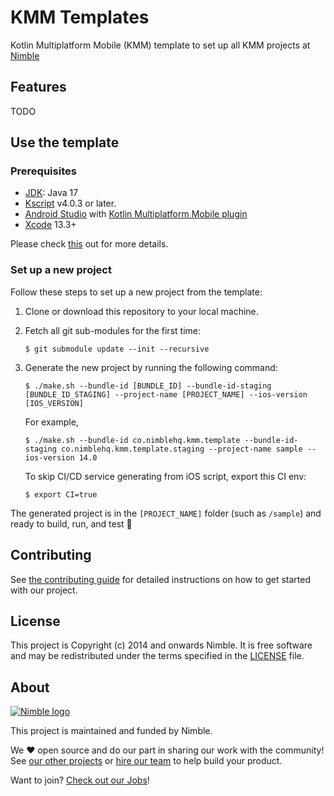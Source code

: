 # KMM Templates

Kotlin Multiplatform Mobile (KMM) template to set up all KMM projects at [Nimble](https://nimblehq.co/)

## Features

TODO

## Use the template

### Prerequisites

- [JDK](https://www.oracle.com/java/technologies/javase-downloads.html): Java 17
- [Kscript](https://github.com/holgerbrandl/kscript) v4.0.3 or later.
- [Android Studio](https://developer.android.com/studio) with [Kotlin Multiplatform Mobile plugin](https://kotlinlang.org/docs/multiplatform-mobile-plugin-releases.html)
- [Xcode](https://apps.apple.com/us/app/xcode/id497799835) 13.3+

Please check [this](https://kotlinlang.org/docs/multiplatform-mobile-setup.html#install-the-necessary-tools) out for more details.

### Set up a new project

Follow these steps to set up a new project from the template:

1. Clone or download this repository to your local machine.

2. Fetch all git sub-modules for the first time:

    `$ git submodule update --init --recursive`

3. Generate the new project by running the following command:

    `$ ./make.sh --bundle-id [BUNDLE_ID] --bundle-id-staging [BUNDLE_ID_STAGING] --project-name [PROJECT_NAME] --ios-version [IOS_VERSION]`

    For example,

    `$ ./make.sh --bundle-id co.nimblehq.kmm.template --bundle-id-staging co.nimblehq.kmm.template.staging --project-name sample --ios-version 14.0`

    To skip CI/CD service generating from iOS script, export this CI env:

    `$ export CI=true`

The generated project is in the `[PROJECT_NAME]` folder (such as `/sample`) and ready to build, run, and test 🎉

## Contributing

See [the contributing guide](CONTRIBUTING.md) for detailed instructions on how to get started with our project.

## License

This project is Copyright (c) 2014 and onwards Nimble. It is free software and may be redistributed under the terms specified in the [LICENSE] file.

[LICENSE]: /LICENSE

## About
<a href="https://nimblehq.co/">
  <picture>
    <source media="(prefers-color-scheme: dark)" srcset="https://assets.nimblehq.co/logo/dark/logo-dark-text-160.png">
    <img alt="Nimble logo" src="https://assets.nimblehq.co/logo/light/logo-light-text-160.png">
  </picture>
</a>

This project is maintained and funded by Nimble.

We ❤️ open source and do our part in sharing our work with the community!
See [our other projects][community] or [hire our team][hire] to help build your product.

Want to join? [Check out our Jobs][jobs]!

[community]: https://github.com/nimblehq
[hire]: https://nimblehq.co/
[jobs]: https://jobs.nimblehq.co/
